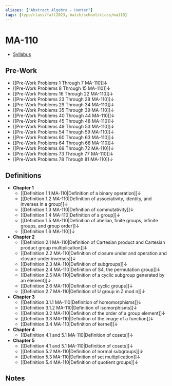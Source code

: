 ```yaml
---
aliases: ["Abstract Algebra - Hunter"]
tags: [type/class/fall2023, batch/school/class/ma110]
---
```

# MA-110
- [Syllabus](https://westmont.instructure.com/courses/9598/assignments/syllabus)
## Pre-Work
- [[Pre-Work Problems 1 Through 7 MA-110]]↓
- [[Pre-Work Problems 8 Through 15 MA-110]]↓
- [[Pre-Work Problems 16 Through 22 MA-110]]↓
- [[Pre-Work Problems 23 Through 28 MA-110]]↓
- [[Pre-Work Problems 29 Through 34 MA-110]]↓
- [[Pre-Work Problems 35 Through 39 MA-110]]↓
- [[Pre-Work Problems 40 Through 44 MA-110]]↓
- [[Pre-Work Problems 45 Through 48 MA-110]]↓
- [[Pre-Work Problems 49 Through  53 MA-110]]↓
- [[Pre-Work Problems 54 Through 59 MA-110]]↓
- [[Pre-Work Problems 60 Through 63 MA-110]]↓
- [[Pre-Work Problems 64 Through 68 MA-110]]↓
- [[Pre-Work Problems 69 Through 72 MA-110]]↓
- [[Pre-Work Problems 73 Through 77 MA-110]]↓
- [[Pre-Work Problems 78 Through 81 MA-110]]↓

## Definitions
- **Chapter 1**
    - [[Definition 1.1 MA-110|Definition of a binary operation]]↓
    - [[Definition 1.2 MA-110|Definition of associativity, identity, and inverses in a group]]↓
    - [[Definition 1.3 MA-110|Definition of commutativity]]↓
    - [[Definition 1.4 MA-110|Definition of a group]]↓
    - [[Definition 1.5 MA-110|Definition of abelian, finite groups, infinite groups, and group order]]↓
    - [[Definition 1.6 MA-110]]↓
- **Chapter 2**
    - [[Definition 2.1 MA-110|Definition of Cartesian product and Cartesian product group multiplication]]↓
    - [[Definition 2.2 MA-110|Definition of closure under and operation and closure under inverses]]↓
    - [[Definition 2.3 MA-110|Definition of subgroups]]↓
    - [[Definition 2.4 MA-110|Definition of S4, the permutation group]]↓
    - [[Definition 2.5 MA-110|Definition of a cyclic subgroup generated by an element]]↓
    - [[Definition 2.6 MA-110|Definition of cyclic groups]]↓
    - [[Definition 2.7 MA-110|Definition of U group in Z mod n]]↓
- **Chapter 3**
    - [[Definition 3.1.1 MA-110|Definition of homomorphisms]]↓
    - [[Definition 3.1.2 MA-110|Definition of isomorphisms]]↓
    - [[Definition 3.2 MA-110|Definition of the order of a group element]]↓
    - [[Definition 3.3 MA-110|Definition of the image of a function]]↓
    - [[Definition 3.4 MA-110|Definition of kernel]]↓
- **Chapter 4**
    - [[Definition 4.1 and 5.1 MA-110|Definition of cosets]]↓
- **Chapter 5**
    - [[Definition 4.1 and 5.1 MA-110|Definition of cosets]]↓
    - [[Definition 5.2 MA-110|Definition of normal subgroups]]↓
    - [[Definition 5.3 MA-110|Definition of set multiplication]]↓
    - [[Definition 5.4 MA-110|Definition of quotient groups]]↓

## Notes

